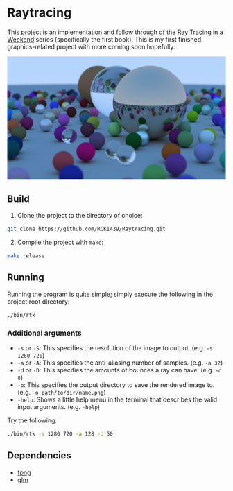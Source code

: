 # Raytracing

This project is an implementation and follow through of the [Ray Tracing in a Weekend](https://raytracing.github.io/books/RayTracingInOneWeekend.html) series (specifically the first book). This is my first finished graphics-related project with more coming soon hopefully.

![image](resources/rtk.png "Ran with arguments '-s 1920 1080 -a 256 -d 8'")

## Build

1. Clone the project to the directory of choice:
```bash
git clone https://github.com/RCK1439/Raytracing.git
```

2. Compile the project with `make`:
```bash
make release
```

## Running

Running the program is quite simple; simply execute the following in the project root directory:
```bash
./bin/rtk
```

### Additional arguments

 - ```-s``` or ```-S```: This specifies the resolution of the image to output. (e.g. ```-s 1280 720```)
 - ```-a``` or ```-A```: This specifies the anti-aliasing number of samples. (e.g. ```-a 32```)
 - ```-d``` or ```-D```: This specifies the amounts of bounces a ray can have. (e.g. ```-d 8```)
 - ```-o```: This specifies the output directory to save the rendered image to. (e.g. ```-o path/to/dir/name.png```)
 - ```-help```: Shows a little help menu in the terminal that describes the valid input arguments. (e.g. ```-help```)

Try the following:
```bash
./bin/rtk -s 1280 720 -a 128 -d 50
```

## Dependencies

 - [fpng](https://github.com/richgel999/fpng)
 - [glm](https://github.com/g-truc/glm)
